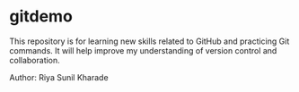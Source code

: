 # gitdemo
This repository is for learning new skills related to GitHub and practicing Git commands. It will help improve my understanding of version control and collaboration.

Author: Riya Sunil Kharade
